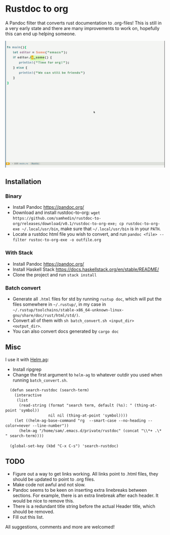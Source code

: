 # Rustdoc to org
A Pandoc filter that converts rust documentation to .org-files! This is still in a very early state and there are many improvements to work on, hopefully this can end up helping someone.

![Demo with helm ag](demo.gif)
## Installation
### Binary
* Install Pandoc https://pandoc.org/
* Download and install rustdoc-to-org: `wget https://github.com/samhedin/rustdoc-to-org/releases/download/v0.1/rustdoc-to-org-exe; cp rustdoc-to-org-exe ~/.local/usr/bin`, make sure that `~/.local/usr/bin` is in your `PATH`.
* Locate a rustdoc html file you wish to convert, and run `pandoc <file> --filter rustoc-to-org-exe -o outfile.org`

### With Stack
* Install Pandoc https://pandoc.org/
* Install Haskell Stack https://docs.haskellstack.org/en/stable/README/
* Clone the project and run `stack install`

### Batch convert
* Generate all `.html` files for std by running `rustup doc`, which will put the files somewhere in `~/.rustup/`, in my case in `~/.rustup/toolchains/stable-x86_64-unknown-linux-gnu/share/doc/rust/html/std/)`.
* Convert all of them with `sh batch_convert.sh <input_dir> <output_dir>`.
* You can also convert docs generated by `cargo doc`

## Misc
I use it with [Helm ag](https://github.com/bridgesense/emacs-helm-ag):
* Install ripgrep
* Change the first argument to `helm-ag` to whatever outdir you used when running `batch_convert.sh`.
``` emacs-lisp
  (defun search-rustdoc (search-term)
    (interactive
     (list
      (read-string (format "search term, default (%s): " (thing-at-point 'symbol))
                   nil nil (thing-at-point 'symbol))))
    (let ((helm-ag-base-command "rg  --smart-case --no-heading --color=never --line-number"))
      (helm-ag "/home/sam/.emacs.d/private/rustdoc" (concat "\\*+ .\* " search-term))))

  (global-set-key (kbd "C-x C-s") 'search-rustdoc)
  ```

## TODO
* Figure out a way to get links working. All links point to .html files, they should be updated to point to .org files.
* Make code not awful and not slow.
* Pandoc seems to be keen on inserting extra linebreaks between sections. For example, there is an extra linebreak after each header. It would be nice to remove this.
* There is a redundant title string before the actual Header title, which should be removed.
* Fill out this list.

All suggestions, comments and more are welcomed!
